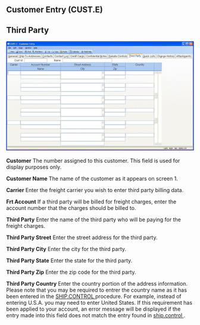 ##  Customer Entry (CUST.E)

<PageHeader />

##  Third Party

![](./CUST-E-8.jpg)

**Customer** The number assigned to this customer. This field is used for
display purposes only.  
  
**Customer Name** The name of the customer as it appears on screen 1.  
  
**Carrier** Enter the freight carrier you wish to enter third party billing
data.  
  
**Frt Account** If a third party will be billed for freight charges, enter the
account number that the charges should be billed to.  
  
**Third Party** Enter the name of the third party who will be paying for the
freight charges.  
  
**Third Party Street** Enter the street address for the third party.  
  
**Third Party City** Enter the city for the third party.  
  
**Third Party State** Enter the state for the third party.  
  
**Third Party Zip** Enter the zip code for the third party.  
  
**Third Party Country** Enter the country portion of the address information. Please note that you may be required to entrer the country name as it has been entered in the [ SHIP.CONTROL ](ship-control) procedure. For example, instead of entering U.S.A. you may need to enter United States. If this requirement has been applied to your account, an error message will be displayed if the entry made into this field does not match the entry found in [ ship.control ](ship-control/README.md) .   
  
  
<badge text= "Version 8.10.57" vertical="middle" />

<PageFooter />